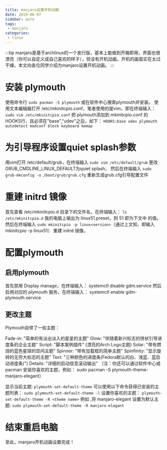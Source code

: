 ```yaml
---
title: manjaro设置开机动画
date: 2019-06-07
sidebar: auto
tags:
 - manjaro
categories: 
 - linux
---
```

:::tip
manjaro是基于archlinux的一个发行版，基本上能做到开箱即用，界面也很漂亮（你可以自定义成自己喜欢的样子），但没有开机动画，开机的画面实在太过干燥，本文向各位同学介绍为manjaro设置开机动画。
:::
<!-- more -->

# 安装 plymouth
使用命令行
`sudo pacman -S plymouth`
或在软件中心搜索plymouth并安装。
使用文本编辑器打开 /etc/mkinitcpio.conf，笔者使用的是vim，即在终端输入：
`sudo vim /etc/mkinitcpio.conf`
把 plymouth添加到 mkinitcpio.conf 的 HOOKS行，且必须在"base","udev"之后，如下：
`HOOKS:base udev plymouth autodetect modconf block keyboard kemap `

# 为引导程序设置quiet splash参数
用vim打开 /etc/default/grub，在终端输入
`sudo vim /etc/default/grub`
更改GRUB_CMDLINE_LINUX_DEFAULT为quiet splash，
然后在终端输入
`sudo grub-mkconfig -o /boot/grub/grub.cfg`
重新生成grub.cfg引导配置文件

# 重建 initrd 镜像
首先查看 /etc/mkinitcpio.d 目录下的文件名，在终端输入：
`ls /etc/mkinitcpio.d`
我的电脑上输出为 linux51.preset，则 51 即为下文中 <version> 的值。
然后在终端输入
`sudo mkinitcpio -p linux<version>`（通过上文知，即输入mkinitcpio -p linux51）
重建 initrd 镜像。


# 配置plymouth
## 启用plymouth
首先禁用 Display manage，在终端输入：
systemctl disable gdm.service
然后启用对应的 plymouth 服务，在终端输入：
systemctl enable gdm-plymouth.service

## 更改主题
Plymouth自带了一些主题：

Fade-in: "简单的有淡出淡入的星星的主题"
Glow: "伴随着新兴标志的饼状引导进度条的企业主题"
Script: "脚本案例插件" (漂亮的Arch Logo主题)
Solar: "带有燃烧的蓝色星球的空间主题"
Spinner: "带有加载框的简单主题"
Spinfinity: "显示旋转的无穷大标志的主题"
Text: "三种颜色的进度条(Fedora默认的白、浅蓝、蓝启动进度条)")
Details: "详细的启动信息滚动输出"
（注：你还可以通过软件中心或 pacman 安装你喜欢的主题，例如：
sudo pacman -S plymouth-theme-manjaro-elegant）

显示当前主题:
`plymouth-set-default-theme`
可以使用以下命令获得已安装的主题列表：
`sudo plymouth-set-default-theme -l`
设置你喜欢的主题：
`plymouth-set-default-theme -R <theme name>`
例如 ,将 manjaro-elegant 设置为默认主题:
`sudo plymouth-set-default-theme -R manjaro-elegant`

# 结束重启电脑
至此，manjaro开机动画设置完成！
